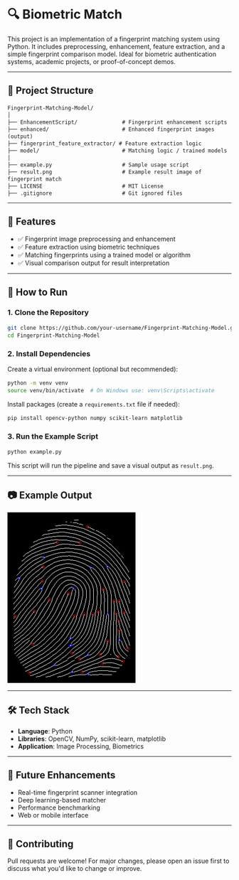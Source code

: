 
# 🔍 Biometric Match

This project is an implementation of a fingerprint matching system using Python. It includes preprocessing, enhancement, feature extraction, and a simple fingerprint comparison model. Ideal for biometric authentication systems, academic projects, or proof-of-concept demos.

---

## 📁 Project Structure

```
Fingerprint-Matching-Model/
│
├── EnhancementScript/              # Fingerprint enhancement scripts
├── enhanced/                       # Enhanced fingerprint images (output)
├── fingerprint_feature_extractor/ # Feature extraction logic
├── model/                          # Matching logic / trained models
│
├── example.py                      # Sample usage script
├── result.png                      # Example result image of fingerprint match
├── LICENSE                         # MIT License
├── .gitignore                      # Git ignored files
```

---

## 🚀 Features

- ✅ Fingerprint image preprocessing and enhancement
- ✅ Feature extraction using biometric techniques
- ✅ Matching fingerprints using a trained model or algorithm
- ✅ Visual comparison output for result interpretation

---

## 🧪 How to Run

### 1. Clone the Repository
```bash
git clone https://github.com/your-username/Fingerprint-Matching-Model.git
cd Fingerprint-Matching-Model
```

### 2. Install Dependencies

Create a virtual environment (optional but recommended):

```bash
python -m venv venv
source venv/bin/activate  # On Windows use: venv\Scripts\activate
```

Install packages (create a `requirements.txt` file if needed):

```bash
pip install opencv-python numpy scikit-learn matplotlib
```

### 3. Run the Example Script

```bash
python example.py
```

This script will run the pipeline and save a visual output as `result.png`.

---

## 📷 Example Output

![Result](result.png)

---

## 🛠 Tech Stack

- **Language**: Python
- **Libraries**: OpenCV, NumPy, scikit-learn, matplotlib
- **Application**: Image Processing, Biometrics

---

## 🧠 Future Enhancements

- Real-time fingerprint scanner integration
- Deep learning-based matcher
- Performance benchmarking
- Web or mobile interface

---

## 🤝 Contributing

Pull requests are welcome! For major changes, please open an issue first to discuss what you'd like to change or improve.
